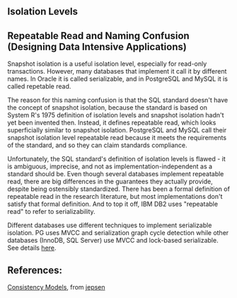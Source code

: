 ## Isolation Levels

## Repeatable Read and Naming Confusion (Designing Data Intensive Applications)

Snapshot isolation is a useful isolation level, especially for read-only transactions. However, many databases that implement it call it by different names. In Oracle it is called serializable, and in PostgreSQL and MySQL it is called repetable read.

The reason for this naming confusion is that the SQL standard doesn't have the concept of snapshot isolation, because the standard is based on System R's 1975 definition of isolation levels and snapshot isolation hadn't yet been invented then. Instead, it defines repeatable read, which looks superficially similar to snapshot isolation. PostgreSQL and MySQL call their snapshot isolation level repeatable read because it meets the requirements of the standard, and so they can claim standards compliance.

Unfortunately, the SQL standard's definition of isolation levels is flawed - it is ambiguous, imprecise, and not as implementation-independent as a standard should be. Even though several databases implement repeatable read, there are big differences in the guarantees they actually provide, despite being ostensibly standardized. There has been a formal definition of repeatable read in the research literature, but most implementations don't satisfy that formal definition. And to top it off, IBM DB2 uses "repeatable read" to refer to serializability.

Different databases use different techniques to implement serializable isolation. PG uses MVCC and serialization graph cycle detection while other databases (InnoDB, SQL Server) use MVCC and lock-based serializable. See details [here](https://www.slideshare.net/MarkusWinand/sql-transactions-what-they-are-good-for-and-how-they-work).

## References:

[Consistency Models](https://jepsen.io/consistency), from [jepsen](https://jepsen.io/)
